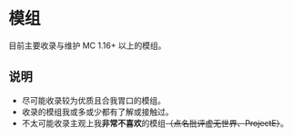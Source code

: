 # 模组

目前主要收录与维护 MC 1.16+ 以上的模组。

## 说明

- 尽可能收录较为优质且合我胃口的模组。
- 收录的模组我或多或少都有了解或接触过。
- 不太可能收录主观上我**非常不喜欢**的模组~~（点名批评虚无世界、ProjectE）~~。
